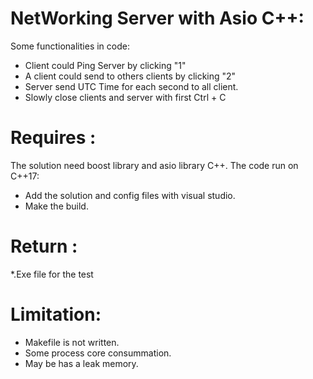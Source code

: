 
# NetWorking Server with Asio C++:
Some functionalities in code:
 - Client could Ping Server by clicking "1"
 - A client could send to others clients by clicking "2"
 - Server send UTC Time for each second to all client.
 - Slowly close clients and server with first Ctrl + C

# Requires :
The solution need boost library and asio library C++. 
The code run on C++17:
 - Add the solution and config files with visual studio. 
 - Make the build.

# Return : 
*.Exe file for the test

# Limitation:
- Makefile is not written.
- Some process core consummation.
- May be has a leak memory.


